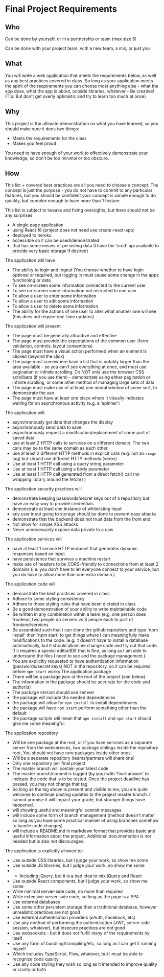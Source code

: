 # Final Project Requirements

## Who
Can be done by yourself, or in a partnership or team (max size 5)

Can be done with your project team, with a new team, a mix, or just you

## What

You will write a web application that meets the requirements below, as well as any best practices covered in class.  So long as your application meets the spirit of the requirements you can choose most anything else - what the app does, what the app is about, outside libraries, whatever - Be creative!  (Tip: But don't get overly optimistic and try to learn too much at once)

## Why

This project is the ultimate demonstration on what you have learned, so you should make sure it does two things: 
* Meets the requirements for the class
* Makes you feel proud

You need to have enough of your work to effectively demonstrate your knowledge, so don't be too minimal or too obscure.

## How

This list + covered best practices are all you need to choose a concept.  The concept is just the purpose - you do not have to commit to any particular features, but you should be confident your concept is simple enough to do quickly, but complex enough to have more than 1 feature.  

This list is subject to tweaks and fixing oversights, but there should not be any surprises

* A single page application
* using React 16 (project does not need use create-react-app)
* deployed to heroku
* accessible so it can be used/demonstrated
* that has some means of persisting data (I have the 'crud' api available to provide very basic storage if desired)

The application will have
* The ability to login and logout  (You choose whether to have login optional or required, but logging in must cause some change in the apps functioning or data
* To see on-screen some information connected to the current user
* To see on-screen some information not restricted to one user 
* To allow a user to enter some information
* To allow a user to edit some information 
* To allow a user to delete some information
* The ability for the actions of one user to alter what another one will see (this does not require real-time updates)

The application will present
* The page must be generally attractive and effective 
* The page must provide the expectations of the common user (form validation, controls, layout conventions)
* The page must have a visual action performed when an element is clicked (beyond the click)
* The page must somewhere have a list that is notably larger than the area available - so you can't see everything at once, and must use pagination or infinite scrolling. Do NOT only use the browser CSS scrollbars (if you use them) - demonstrate using either pagination or infinite scrolling, or some other method of managing large sets of data
* The page must make use of at least one modal window of some sort, to demonstrate the use
* The page must have at least one place where it visually indicates waiting for an asynchronous activity (e.g. a 'spinner')

The application will:
* asynchronously get data that changes the display
* asynchronously send data to save
* asynchronously request a modification/replacement of some part of saved data
* use at least 2 HTTP calls to services on a different domain. The two calls may be to the same domain as each other. 
* use at least 2 different HTTP methods in explicit calls (e.g. not an `<img>` tag) but should use different HTTP methods (verbs).
* Use at least 1 HTTP call using a query string parameter
* Use at least 1 HTTP call using a body parameter
* Use at least 1 HTTP call generated from a direct fetch() call (no wrapping library around the fetch() )

The application security practices will
* demonstrate keeping passwords/secret keys out of a repository but have an easy way to provide credentials
* demonstrate at least one instance of whitelisting input
* any user input going to storage should be done to prevent easy attacks
* demonstrate that the backend does not trust data from the front end 
* Not allow for simple XSS attacks
* Never unnecessarily expose data private to a user

The application services will
* have at least 1 service HTTP endpoint that generates dynamic responses based on input
* have persistence that survives a machine restart
* make use of headers to be CORS-friendly to connections from at least 2 domains (i.e. you don't have to let everyone connect to your service, but you do have to allow more than one extra domain.)

The application code will
* demonstrate the best practices covered in class
* Adhere to some styling consistency
* Adhere to those styling rules that have been dictated in class 
* Be a good demonstration of your ability to write maintainable code
* Be written in any combination within a team (e.g. one person does frontend, two people do servers vs 3 people each to part of frontend/services
* Be assembled such that I can clone the github repository and type 'npm install' then 'npm start' to get things where I can meaningfully make modifications to the code.  (e.g. it doesn't have to install a database automatically, but it should allow me change code and try out that code.  If it requires a special editor/IDE that is fine, as long as I am able to understand the files I need to see and the package management.) 
* You are explicitly requested to have authentication information (passwords/secret keys) NOT in the repository, so it can be required before `npm start` works
The application package
* There will be a package.json at the root of the project (see below)
* The information in the package should be accurate for the code and author(s)
* The package version should use semver
* the package will include the needed dependencies
* the package will allow for `npm install` to install dependencies
* the package will have `npm start` perform something other than the default
* the package scripts will mean that `npm install` and `npm start` should give me some meaningful

The application repository
* Will be one package at the root, or if you have services as a separate server from the webservices, two package siblings inside the repository root, You should not have new packages inside other ones.  
* Will be a separate repository (teams/partners will share one)
* Only one repository per final project
* The master branch will contain your latest code
* The master branch/commit is tagged (by you) with 'final-answer' to indicate the code that is to be tested.  Once the project deadline has passed, you may not change that tag. 
* So long as the tag above is present and visible to me, you are quite welcome to continue posting updates to the project master branch.  I cannot promise it will impact your grade, but stranger things have happened.
* will showing useful and meaningful commit messages
* will include some form of branch management (method doesn't matter so long as you have some practical manner of using branches somehow to handle code changes)
* will include a README.md in markdown format that provides basic and useful information about the project.  Additional documentation is not needed but is also not discouraged.

The application is explicitly allowed to:
* Use outside CSS libraries, but I judge *your* work, so show me some
* Use outside JS libraries, but I judge *your* work, so show me some
* - Including jQuery, but it is a bad idea to mix jQuery and React
* Use outside React components, but I judge *your* work, so show me some
* Write minimal server-side code, no more than required
* Write extensive server-side code, so long as the page is a SPA
* Use external databases
* Use some other persistent storage than a traditional database, however unrealistic practices are not good
* Use external authentication providers (oAuth, Facebook, etc)
* Use any method of performing the authentication (JWT, server-side session, whatever), but insecure practices are not good
* Use websockets - but it does not fulfill many of the requirements by itself
* Use any form of bundling/transpiling/etc, so long as I can get it running myself
* Which includes TypeScript, Flow, whatever, but I must be able to recognize code quality 
* Use any code styling they wish so long as it intended to improve quality or clarity or both